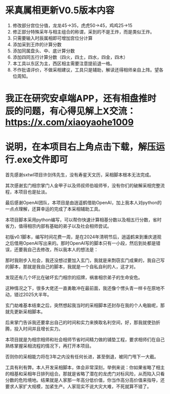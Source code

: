 # 采真属相更新V0.5版本内容

1. 修改部分宫位分值，龙龙45->35，虎虎50->45，鸡鸡25->15
2. 修正部分特殊采年与相主组合的称谓，采到的不是王炸，而是类似王炸。
3. 只需要输入时辰属相即可增加宫位分计算
4. 添加采到王炸的计算分数
5. 添加同属盘头、中、底计算分数
6. 添加四同五行计算分数（四火，四土，四水，四金，四木）
7. 本工具以东区为主，西区相主需要注意提前退一格。
8. 不作批语评价，不做采相建议，工具只是辅助，解读还得相师亲自上阵。望各位周知。


# 我正在研究安卓端APP，还有相盘推时辰的问题，有心得见解上X交流：https://x.com/xiaoyaohe1009

# 说明，在本项目右上角点击下载，解压运行.exe文件即可



首先感谢sxtwl项目许剑伟先生，没有寿星天文历，采相脚本根本无法完成。

其次感谢玄门相宗掌门人金甲子以及师叔师伯祖师爷，没有你们的破解采相完整流程，本项目也是扯淡。

最后感谢OpenAI团队，本项目是由逍遥鹤借助OpenAI，加上我本人对python的一点点理解，还算幸运的完成了本采相辅助工具。


本项目脚本采用python编写，可以帮你快速计算相基分数以及相五行分数，省时省力，值得相宗内部有基础的弟子以及社会相师尝试。

初版v0.1脚本，编写时间花费一周，是在2024年清明节后，逍遥鹤来到重庆道观之后借用OpenAI写出来的。那时OpenAI写的脚本只有一小段，然后到处都是错误，还要我自己去修改，所以我本人的想法是：

那时我刚步入社会，我还没想过要加入玄门，我就是来剽窃玄门成果的，我自己写的脚本，那就是我自己的脚本，我就是一个自私自利的人，这才对。

发现还有几个坏比在破坏玄门相宗的招牌，祸害相宗弟子的生命安危。

这种情况之下，很多大佬还一直勇敢冲在最前面，我还像个愣头青一样卡在原地不动，错过2025大半年。

玄门劫难基本结束之后，突然想起我当时的采相脚本还封存在我的个人电脑呢，那就先更新采相脚本。

后来掌门告诉我还要拿出自己的时间和实力来换取名利空间，好，那我就使劲折腾，投入时间并且增长实力。


本项目就是为相宗相师和社会相师节省时间精力做的铺垫工程，要求相师们在自己熟练掌握采相流程的情况下，再打开本项目。

否则你的采相能力将在3年之内没有任何长进，甚至倒退，被同门甩下一大截。

工具有利有弊。本人开发采相脚本，体会非常深刻，举例来说：你如果省略了相主的相基和采相年日排列组合。那就是省略了潜在的龙虎门对标风险，从而陷入只看分数的危险境地。结果就是人家那一年高分低价值，你当作高分高价值来指导，还要求人家扩大规模，加紧生产。人家现实不说大灾大难，不死就算不错了。
